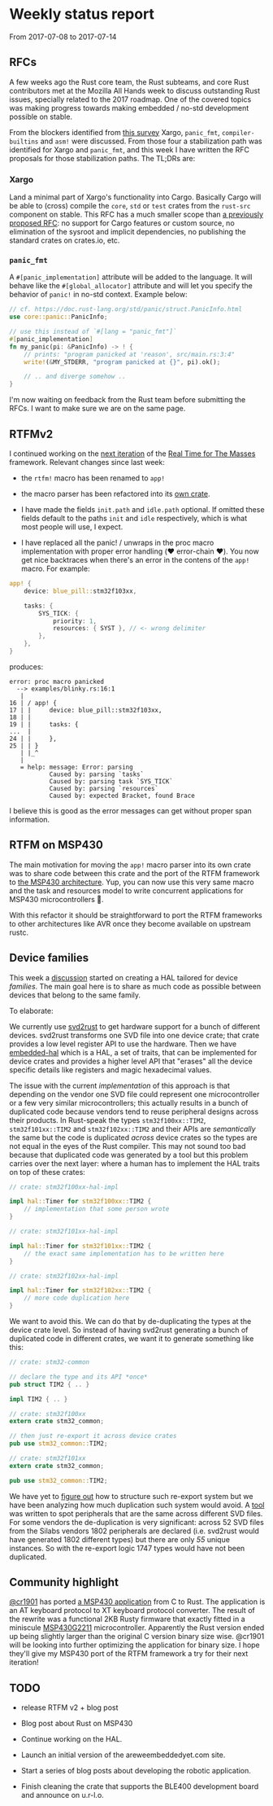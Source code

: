 # Weekly status report

From 2017-07-08 to 2017-07-14

## RFCs

A few weeks ago the Rust core team, the Rust subteams, and core Rust
contributors met at the Mozilla All Hands week to discuss outstanding Rust
issues, specially related to the 2017 roadmap. One of the covered topics was
making progress towards making embedded / no-std development possible on stable.

From the blockers identified from [this survey] Xargo, `panic_fmt`,
`compiler-builtins` and `asm!` were discussed. From those four a stabilization
path was identified for Xargo and `panic_fmt`, and this week I have written the
RFC proposals for those stabilization paths. The TL;DRs are:

[this survey]: https://github.com/rust-embedded/rfcs/issues/31

### Xargo

Land a minimal part of Xargo's functionality into Cargo. Basically Cargo will be
able to (cross) compile the `core`, `std` or `test` crates from the `rust-src`
component on stable. This RFC has a much smaller scope than [a previously
proposed RFC]: no support for Cargo features or custom source, no elimination of
the sysroot and implicit dependencies, no publishing the standard crates on
crates.io, etc.

[a previously proposed RFC]: https://github.com/rust-lang/rfcs/pull/1133

### `panic_fmt`

A `#[panic_implementation]` attribute will be added to the language. It will
behave like the `#[global_allocator]` attribute and will let you specify the
behavior of `panic!` in no-std context. Example below:

``` rust
// cf. https://doc.rust-lang.org/std/panic/struct.PanicInfo.html
use core::panic::PanicInfo;

// use this instead of `#[lang = "panic_fmt"]`
#[panic_implementation]
fn my_panic(pi: &PanicInfo) -> ! {
    // prints: "program panicked at 'reason', src/main.rs:3:4"
    write!(&MY_STDERR, "program panicked at {}", pi).ok();

    // .. and diverge somehow ..
}
```

I'm now waiting on feedback from the Rust team before submitting the RFCs. I
want to make sure we are on the same page.

## RTFMv2

I continued working on the [next iteration] of the [Real Time for The Masses]
framework. Relevant changes since last week:

[next iteration]: https://github.com/japaric/cortex-m-rtfm/pull/34
[Real Time for The Masses]: https://crates.io/crates/cortex-m-rtfm

- the `rtfm!` macro has been renamed to `app!`

- the macro parser has been refactored into its [own crate].

- I have made the fields `init.path` and `idle.path` optional. If omitted these
  fields default to the paths `init` and `idle` respectively, which is what most
  people will use, I expect.

- I have replaced all the panic! / unwraps in the proc macro implementation with
  proper error handling (:heart: error-chain :heart:). You now get nice
  backtraces when there's an error in the contens of the `app!` macro. For
  example:

[own crate]: https://github.com/japaric/rtfm-syntax

``` rust
app! {
    device: blue_pill::stm32f103xx,

    tasks: {
        SYS_TICK: {
            priority: 1,
            resources: { SYST }, // <- wrong delimiter
        },
    },
}
```

produces:

```
error: proc macro panicked
  --> examples/blinky.rs:16:1
   |
16 | / app! {
17 | |     device: blue_pill::stm32f103xx,
18 | |
19 | |     tasks: {
...  |
24 | |     },
25 | | }
   | |_^
   |
   = help: message: Error: parsing
           Caused by: parsing `tasks`
           Caused by: parsing task `SYS_TICK`
           Caused by: parsing `resources`
           Caused by: expected Bracket, found Brace
```

I believe this is good as the error messages can get without proper span
information.

## RTFM on MSP430

The main motivation for moving the `app!` macro parser into its own crate was to
share code between this crate and the port of the RTFM framework to
[the MSP430 architecture](https://github.com/japaric/msp430-rtfm). Yup, you
can now use this very same macro and the task and resources model to write
concurrent applications for MSP430 microcontrollers :tada:.

With this refactor it should be straightforward to port the RTFM frameworks to
other architectures like AVR once they become available on upstream rustc.

## Device families

This week a [discussion] started on creating a HAL tailored for device
*families*. The main goal here is to share as much code as possible between
devices that belong to the same family.

[discussion]: https://github.com/rust-embedded/rfcs/issues/33

To elaborate:

We currently use [svd2rust] to get hardware support for a bunch of different
devices. svd2rust transforms one SVD file into one device crate; that crate
provides a low level register API to use the hardware. Then we have
[embedded-hal] which is a HAL, a set of traits, that can be implemented for
device crates and provides a higher level API that "erases" all the device
specific details like registers and magic hexadecimal values.

[svd2rust]: https://github.com/japaric/svd2rust
[embedded-hal]: https://github.com/japaric/embedded-hal

The issue with the current *implementation* of this approach is that depending
on the vendor one SVD file could represent one microcontroller or a few very
similar microcontrollers; this actually results in a bunch of duplicated code
because vendors tend to reuse peripheral designs across their products. In
Rust-speak the types `stm32f100xx::TIM2`, `stm32f101xx::TIM2` and
`stm32f102xx::TIM2` and their APIs are *semantically* the same but the code is
duplicated *across* device crates so the types are not equal in the eyes of the
Rust compiler. This may not sound too bad because that duplicated code was
generated by a tool but this problem carries over the next layer: where a human
has to implement the HAL traits on top of these crates:

``` rust
// crate: stm32f100xx-hal-impl

impl hal::Timer for stm32f100xx::TIM2 {
    // implementation that some person wrote
}

// crate: stm32f101xx-hal-impl

impl hal::Timer for stm32f101xx::TIM2 {
    // the exact same implementation has to be written here
}

// crate: stm32f102xx-hal-impl

impl hal::Timer for stm32f102xx::TIM2 {
    // more code duplication here
}
```

We want to avoid this. We can do that by de-duplicating the types at the device
crate level. So instead of having svd2rust generating a bunch of duplicated code
in different crates, we want it to generate something like this:

``` rust
// crate: stm32-common

// declare the type and its API *once*
pub struct TIM2 { .. }

impl TIM2 { .. }

// crate: stm32f100xx
extern crate stm32_common;

// then just re-export it across device crates
pub use stm32_common::TIM2;

// crate: stm32f101xx
extern crate stm32_common;

pub use stm32_common::TIM2;
```

We have yet to [figure out] how to structure such re-export system but we have
been analyzing how much duplication such system would avoid. A [tool] was
written to spot peripherals that are the same across different SVD files. For
some vendors the de-duplication is very significant: across 52 SVD files from
the Silabs vendors 1802 peripherals are declared (i.e. svd2rust would have
generated 1802 different types) but there are only *55* unique instances. So
with the re-export logic 1747 types would have not been duplicated.

[figure out]: https://github.com/japaric/svd2rust/issues/96#issuecomment-314622685
[tool]: https://github.com/jameysharp/share-svd

## Community highlight

[@cr1901] has ported [a MSP430 application] from C to Rust. The application is
an AT keyboard protocol to XT keyboard protocol converter. The result of the
rewrite was a functional 2KB Rusty firmware that exactly fitted in a miniscule
[MSP430G2211] microcontroller. Apparently the Rust version ended up being
slightly larger than the original C version binary size wise. @cr1901 will be
looking into further optimizing the application for binary size. I hope they'll
give my MSP430 port of the RTFM framework a try for their next iteration!

[@cr1901]: https://github.com/cr1901
[a MSP430 application]: https://github.com/cr1901/AT2XT/tree/rust
[MSP430G2211]: http://www.ti.com/product/MSP430G2211

## TODO

- release RTFM v2 + blog post

- Blog post about Rust on MSP430

- Continue working on the HAL.

- Launch an initial version of the areweembeddedyet.com site.

- Start a series of blog posts about developing the robotic application.

- Finish cleaning the crate that supports the BLE400 development board and
  announce on u.r-l.o.
